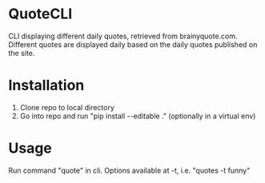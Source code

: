 # QuoteCLI
CLI displaying different daily quotes, retrieved from brainyquote.com. Different quotes are displayed daily based on the daily quotes published on the site.

# Installation
1. Clone repo to local directory
2. Go into repo and run "pip install --editable ." (optionally in a virtual env)

# Usage
Run command "quote" in cli. Options available at -t, i.e. "quotes -t funny"

